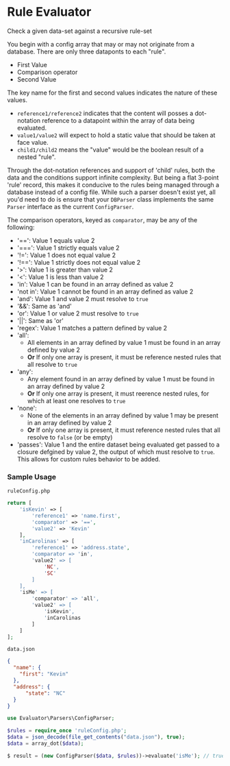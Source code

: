 # Rule Evaluator
Check a given data-set against a recursive rule-set

You begin with a config array that may or may not originate from a database. There are only three dataponts to each "rule".
- First Value
- Comparison operator
- Second Value

The key name for the first and second values indicates the nature of these values.
- `reference1/reference2` indicates that the content will posses a dot-notation reference to a datapoint within the array of data being evaluated.
- `value1/value2` will expect to hold a static value that should be taken at face value.
- `child1/child2` means the "value" would be the boolean result of a nested "rule".

Through the dot-notation references and support of 'child' rules, both the data and the conditions support infinite complexity. But being a flat 3-point 'rule' record, this makes it conducive to the rules being managed through a database instead of a config file. While such a parser doesn't exist yet, all you'd need to do is ensure that your `DBParser` class implements the same `Parser` interface as the current `ConfigParser`.

The comparison operators, keyed as `comparator`, may be any of the following:

- '==': Value 1 equals value 2
- '===': Value 1 strictly equals value 2
- '!=': Value 1 does not equal value 2
- '!==': Value 1 strictly does not equal value 2
- '>': Value 1 is greater than value 2
- '<': Value 1 is less than value 2
- 'in': Value 1 can be found in an array defined as value 2
- 'not in': Value 1 cannot be found in an array defined as value 2
- 'and': Value 1 and value 2 must resolve to `true`
- '&&': Same as 'and'
- 'or': Value 1 or value 2 must resolve to `true`
- '||': Same as 'or'
- 'regex': Value 1 matches a pattern defined by value 2
- 'all':
  - All elements in an array defined by value 1 must be found in an array defined by value 2
  - **Or** If only one array is present, it must be reference nested rules that all resolve to `true`
- 'any':
  - Any element found in an array defined by value 1 must be found in an array defined by value 2
  - **Or** If only one array is present, it must reerence nested rules, for which at least one resolves to `true`
- 'none':
  - None of the elements in an array defined by value 1 may be present in an array defined by value 2
  - **Or** If only one array is present, it must reference nested rules that all resolve to `false` (or be empty)
- 'passes': Value 1 and the entire dataset being evaluated get passed to a closure defgined by value 2, the output of which must resolve to `true`. This allows for custom rules behavior to be added.

### Sample Usage ###

`ruleConfig.php`
```php
return [
    'isKevin' => [
        'reference1' => 'name.first',
        'comparator' => '==',
        'value2' => 'Kevin'
    ],
    'inCarolinas' => [
        'reference1' => 'address.state',
        'comparator => 'in',
        'value2' => [
            'NC',
            'SC'
        ]
    ],
    'isMe' => [
        'comparator' => 'all',
        'value2' => [
            'isKevin',
            'inCarolinas
        ]
    ]
];
```

`data.json`
```json
{
  "name": {
    "first": "Kevin"
  },
  "address": {
      "state": "NC"
  }
}
```

```php
use Evaluator\Parsers\ConfigParser;

$rules = require_once 'ruleConfig.php';
$data = json_decode(file_get_contents("data.json"), true);
$data = array_dot($data);

$ result = (new ConfigParser($data, $rules))->evaluate('isMe'); // true
```
